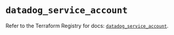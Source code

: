 # `datadog_service_account`

Refer to the Terraform Registry for docs: [`datadog_service_account`](https://registry.terraform.io/providers/datadog/datadog/3.34.0/docs/resources/service_account).
